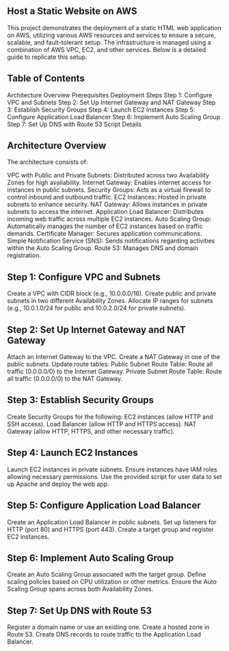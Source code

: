 ## Host a Static Website on AWS
This project demonstrates the deployment of a static HTML web application on AWS, utilizing various AWS resources and services to ensure a secure, scalable, and fault-tolerant setup. The infrastructure is managed using a combination of AWS VPC, EC2, and other services. Below is a detailed guide to replicate this setup.

## Table of Contents
Architecture Overview
Prerequisites
Deployment Steps
Step 1: Configure VPC and Subnets
Step 2: Set Up Internet Gateway and NAT Gateway
Step 3: Establish Security Groups
Step 4: Launch EC2 Instances
Step 5: Configure Application Load Balancer
Step 6: Implement Auto Scaling Group
Step 7: Set Up DNS with Route 53
Script Details

## Architecture Overview
The architecture consists of:

VPC with Public and Private Subnets: Distributed across two Availability Zones for high availability.
Internet Gateway: Enables internet access for instances in public subnets.
Security Groups: Acts as a virtual firewall to control inbound and outbound traffic.
EC2 Instances: Hosted in private subnets to enhance security.
NAT Gateway: Allows instances in private subnets to access the internet.
Application Load Balancer: Distributes incoming web traffic across multiple EC2 instances.
Auto Scaling Group: Automatically manages the number of EC2 instances based on traffic demands.
Certificate Manager: Secures application communications.
Simple Notification Service (SNS): Sends notifications regarding activities within the Auto Scaling Group.
Route 53: Manages DNS and domain registration.

## Step 1: Configure VPC and Subnets
Create a VPC with CIDR block (e.g., 10.0.0.0/16).
Create public and private subnets in two different Availability Zones.
Allocate IP ranges for subnets (e.g., 10.0.1.0/24 for public and 10.0.2.0/24 for private subnets).

## Step 2: Set Up Internet Gateway and NAT Gateway
Attach an Internet Gateway to the VPC.
Create a NAT Gateway in one of the public subnets.
Update route tables:
Public Subnet Route Table: Route all traffic (0.0.0.0/0) to the Internet Gateway.
Private Subnet Route Table: Route all traffic (0.0.0.0/0) to the NAT Gateway.

## Step 3: Establish Security Groups
Create Security Groups for the following:
EC2 instances (allow HTTP and SSH access).
Load Balancer (allow HTTP and HTTPS access).
NAT Gateway (allow HTTP, HTTPS, and other necessary traffic).

## Step 4: Launch EC2 Instances
Launch EC2 instances in private subnets.
Ensure instances have IAM roles allowing necessary permissions.
Use the provided script for user data to set up Apache and deploy the web app.

## Step 5: Configure Application Load Balancer
Create an Application Load Balancer in public subnets.
Set up listeners for HTTP (port 80) and HTTPS (port 443).
Create a target group and register EC2 instances.

## Step 6: Implement Auto Scaling Group
Create an Auto Scaling Group associated with the target group.
Define scaling policies based on CPU utilization or other metrics.
Ensure the Auto Scaling Group spans across both Availability Zones.

## Step 7: Set Up DNS with Route 53
Register a domain name or use an existing one.
Create a hosted zone in Route 53.
Create DNS records to route traffic to the Application Load Balancer.
